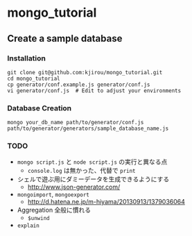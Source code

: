 mongo_tutorial
==============


## Create a sample database

### Installation

```
git clone git@github.com:kjirou/mongo_tutorial.git
cd mongo_tutorial
cp generator/conf.example.js generator/conf.js
vi generator/conf.js  # Edit to adjust your environments
```

### Database Creation

```
mongo your_db_name path/to/generator/conf.js path/to/generator/generators/sample_database_name.js
```


### TODO

- `mongo script.js` と `node script.js` の実行と異なる点
  - `console.log` は無かった、代替で `print`
- シェルで遊ぶ用にダミーデータを生成できるようにする
  - http://www.json-generator.com/
- `mongoimport`, `mongoexport`
  - http://d.hatena.ne.jp/m-hiyama/20130913/1379036064
- Aggregation 全般に慣れる
  - `$unwind`
- `explain`
